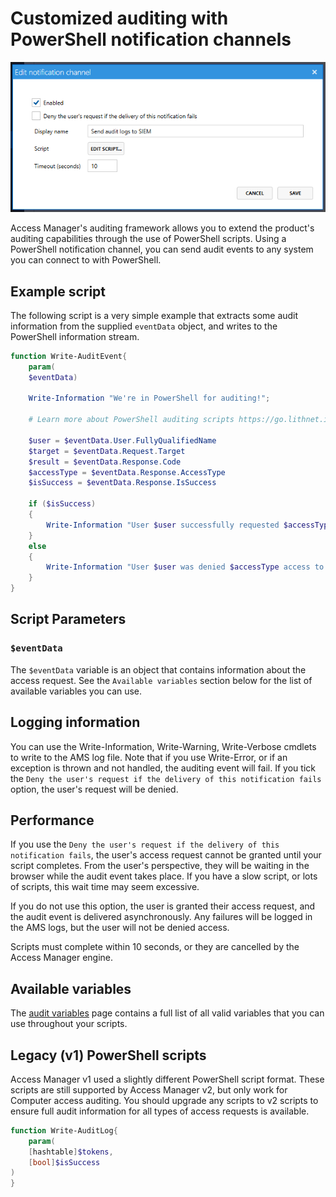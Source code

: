 # Customized auditing with PowerShell notification channels

![](../../images/ui-page-auditing-powershell-edit-channel.png)

Access Manager's auditing framework allows you to extend the product's auditing capabilities through the use of PowerShell scripts. Using a PowerShell notification channel, you can send audit events to any system you can connect to with PowerShell.

## Example script

The following script is a very simple example that extracts some audit information from the supplied `eventData` object, and writes to the PowerShell information stream.

```powershell
function Write-AuditEvent{
    param(
    $eventData)

    Write-Information "We're in PowerShell for auditing!";

    # Learn more about PowerShell auditing scripts https://go.lithnet.io/fwlink/jgazdugh

    $user = $eventData.User.FullyQualifiedName
    $target = $eventData.Request.Target
    $result = $eventData.Response.Code
    $accessType = $eventData.Response.AccessType
    $isSuccess = $eventData.Response.IsSuccess
    
    if ($isSuccess)
    {
        Write-Information "User $user successfully requested $accessType access to $target";
    }
    else
    {
        Write-Information "User $user was denied $accessType access to $target with response code $result";
    }
}

```
## Script Parameters

### `$eventData`

The `$eventData` variable is an object that contains information about the access request. See the `Available variables` section below for the list of available variables you can use.

## Logging information

You can use the Write-Information, Write-Warning, Write-Verbose cmdlets to write to the AMS log file. Note that if you use Write-Error, or if an exception is thrown and not handled, the auditing event will fail. If you tick the `Deny the user's request if the delivery of this notification fails` option, the user's request will be denied.

## Performance

If you use the `Deny the user's request if the delivery of this notification fails`, the user's access request cannot be granted until your script completes. From the user's perspective, they will be waiting in the browser while the audit event takes place. If you have a slow script, or lots of scripts, this wait time may seem excessive.

If you do not use this option, the user is granted their access request, and the audit event is delivered asynchronously. Any failures will be logged in the AMS logs, but the user will not be denied access.

Scripts must complete within 10 seconds, or they are cancelled by the Access Manager engine.

## Available variables

The [audit variables](audit-variables.md) page contains a full list of all valid variables that you can use throughout your scripts.

## Legacy (v1) PowerShell scripts
Access Manager v1 used a slightly different PowerShell script format. These scripts are still supported by Access Manager v2, but only work for Computer access auditing. You should upgrade any scripts to v2 scripts to ensure full audit information for all types of access requests is available.

```powershell
function Write-AuditLog{
    param(
    [hashtable]$tokens,
    [bool]$isSuccess
)
}
```
